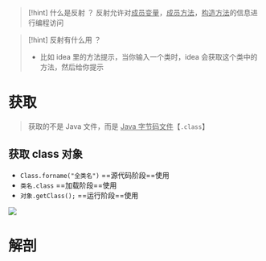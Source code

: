 >[!hint] 什么是反射 ？
>反射允许对<u>成员变量</u>，<u>成员方法</u>，<u>构造方法</u>的信息进行编程访问

>[!hint] 反射有什么用 ？
>- 比如 idea 里的方法提示，当你输入一个类时，idea 会获取这个类中的方法，然后给你提示

# 获取
>获取的不是 Java 文件，而是 <u>Java 字节码文件</u>【`.class`】

## 获取 class 对象
- `Class.forname("全类名")` ==源代码阶段==使用
- `类名.class` ==加载阶段==使用
- `对象.getClass();` ==运行阶段==使用

![](https://obsidian-1307744200.cos.ap-guangzhou.myqcloud.com/%E5%9B%BE%E7%89%87/202403251030599.png)








# 解剖






























